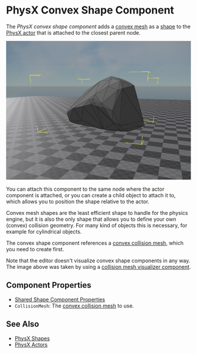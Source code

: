 # PhysX Convex Shape Component

The *PhysX convex shape component* adds a [convex mesh](physx-collision-meshes.md) as a [shape](physx-shapes.md) to the [PhysX actor](../actors/physx-actors.md) that is attached to the closest parent node.

![Convex Mesh](media/convex-shape.jpg)

You can attach this component to the same node where the actor component is attached, or you can create a child object to attach it to, which allows you to position the shape relative to the actor.

Convex mesh shapes are the least efficient shape to handle for the physics engine, but it is also the only shape that allows you to define your own (convex) collision geometry. For many kind of objects this is necessary, for example for cylindrical objects.

The convex shape component references a [convex collision mesh](physx-collision-meshes.md), which you need to create first.

Note that the editor doesn't visualize convex shape components in any way. The image above was taken by using a [collision mesh visualizer component](physx-collision-meshes.md#visualizing-collision-meshes).

## Component Properties

* [Shared Shape Component Properties](physx-shapes.md#shared-shape-component-properties)
* `CollisionMesh`: The [convex collision mesh](physx-collision-meshes.md) to use.

## See Also


* [PhysX Shapes](physx-shapes.md)
* [PhysX Actors](../actors/physx-actors.md)
